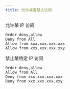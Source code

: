 ```yaml
---
title: 允许或者禁止访问
---
```


允许某 IP 访问

```
Order deny,allow
Deny from All
Allow from xxx.xxx.xxx.xxx
Allow from xxx.xxx.xxx.xxy
```

禁止某特定 IP 访问

```
Order deny,allow
Allow from All
Deny from xxx.xxx.xxx.xxx
Deny from xxx.xxx.xxx.xxy
```